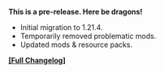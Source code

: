 




**This is a pre-release. Here be dragons!**

- Initial migration to 1.21.4.
- Temporarily removed problematic mods.
- Updated mods & resource packs.


**[[Full Changelog]](https://wiki.crismpack.net/modpacks/breakneck-optimized/changelog/1.21/1.21.4#v4.4.0-beta.1)**